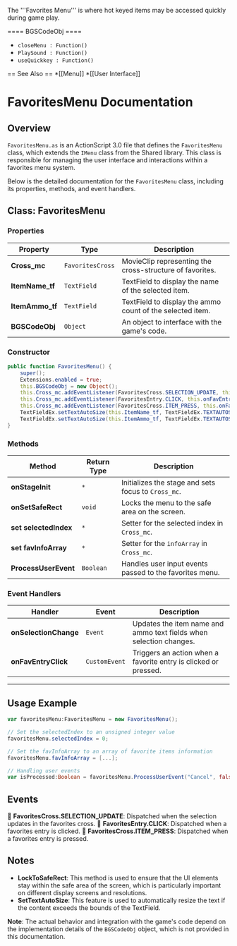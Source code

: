 The '''Favorites Menu''' is where hot keyed items may be accessed quickly during game play.

==== BGSCodeObj ====
* <code>closeMenu : Function()</code>
* <code>PlaySound : Function()</code>
* <code>useQuickkey : Function()</code>

== See Also ==
*[[Menu]]
*[[User Interface]]




# FavoritesMenu Documentation

## Overview
`FavoritesMenu.as` is an ActionScript 3.0 file that defines the `FavoritesMenu` class, which extends the `IMenu` class from the Shared library.
This class is responsible for managing the user interface and interactions within a favorites menu system.

Below is the detailed documentation for the `FavoritesMenu` class, including its properties, methods, and event handlers.

## Class: FavoritesMenu

### Properties

| Property | Type | Description |
|----------|------|-------------|
| **Cross_mc** | `FavoritesCross` | MovieClip representing the cross-structure of favorites. |
| **ItemName_tf** | `TextField` | TextField to display the name of the selected item. |
| **ItemAmmo_tf** | `TextField` | TextField to display the ammo count of the selected item. |
| **BGSCodeObj** | `Object` | An object to interface with the game's code. |

### Constructor

```actionscript
public function FavoritesMenu() {
    super();
    Extensions.enabled = true;
    this.BGSCodeObj = new Object();
    this.Cross_mc.addEventListener(FavoritesCross.SELECTION_UPDATE, this.onSelectionChange);
    this.Cross_mc.addEventListener(FavoritesEntry.CLICK, this.onFavEntryClick);
    this.Cross_mc.addEventListener(FavoritesCross.ITEM_PRESS, this.onFavEntryClick);
    TextFieldEx.setTextAutoSize(this.ItemName_tf, TextFieldEx.TEXTAUTOSZ_SHRINK);
    TextFieldEx.setTextAutoSize(this.ItemAmmo_tf, TextFieldEx.TEXTAUTOSZ_SHRINK);
}
```

### Methods

| Method | Return Type | Description |
|--------|-------------|-------------|
| **onStageInit** | `*` | Initializes the stage and sets focus to `Cross_mc`. |
| **onSetSafeRect** | `void` | Locks the menu to the safe area on the screen. |
| **set selectedIndex** | `*` | Setter for the selected index in `Cross_mc`. |
| **set favInfoArray** | `*` | Setter for the `infoArray` in `Cross_mc`. |
| **ProcessUserEvent** | `Boolean` | Handles user input events passed to the favorites menu. |

### Event Handlers

| Handler | Event | Description |
|---------|-------|-------------|
| **onSelectionChange** | `Event` | Updates the item name and ammo text fields when selection changes. |
| **onFavEntryClick** | `CustomEvent` | Triggers an action when a favorite entry is clicked or pressed. |

---

## Usage Example

```actionscript
var favoritesMenu:FavoritesMenu = new FavoritesMenu();

// Set the selectedIndex to an unsigned integer value
favoritesMenu.selectedIndex = 0;

// Set the favInfoArray to an array of favorite items information
favoritesMenu.favInfoArray = [...];

// Handling user events
var isProcessed:Boolean = favoritesMenu.ProcessUserEvent("Cancel", false);
```

## Events

💠 **FavoritesCross.SELECTION_UPDATE**: Dispatched when the selection updates in the favorites cross.
💠 **FavoritesEntry.CLICK**: Dispatched when a favorites entry is clicked.
💠 **FavoritesCross.ITEM_PRESS**: Dispatched when a favorites entry is pressed.

## Notes

- **LockToSafeRect**: This method is used to ensure that the UI elements stay within the safe area of the screen, which is particularly important on different display screens and resolutions.
- **SetTextAutoSize**: This feature is used to automatically resize the text if the content exceeds the bounds of the TextField.

**Note**:
The actual behavior and integration with the game's code depend on the implementation details of the `BGSCodeObj` object, which is not provided in this documentation.
